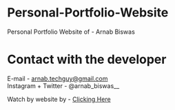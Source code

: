 # Personal-Portfolio-Website
Personal Portfolio Website of - Arnab Biswas
# Contact with the developer 
E-mail - arnab.techguy@gmail.com
<br>
Instagram + Twitter - @arnab_biswas__ 
<br> 
<p>
  Watch by website by - <a href="https://coderarnab.github.io/Personal-Portfolio-Website/">
    Clicking Here
  </a>
</p>
